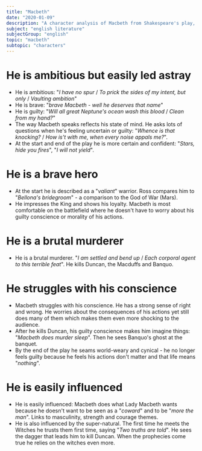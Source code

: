 ```yaml
---
title: "Macbeth"
date: "2020-01-09"
description: "A character analysis of Macbeth from Shakespeare's play, Macbeth."
subject: "english literature"
subjectGroup: "english"
topic: "macbeth"
subtopic: "characters"
---
```


# He is ambitious but easily led astray

- He is ambitious: "_I have no spur_ / _To prick the sides of my intent, but only_ / _Vaulting ambition_"
- He is brave: "_brave Macbeth - well he deserves that name_"
- He is guilty: "_Will all great Neptune's ocean wash this blood_ / _Clean from my hand?_"
- The way Macbeth speaks reflects his state of mind. He asks lots of questions when he's feeling uncertain or guilty: "_Whence is that knocking?_ / _How is't with me, when every noise appals me?_".
- At the start and end of the play he is more certain and confident: "_Stars, hide you fires_", "_I will not yield_".

# He is a brave hero

- At the start he is described as a "_valiant_" warrior. Ross compares him to "_Bellona's bridegroom_" - a comparison to the God of War (Mars).
- He impresses the King and shows his loyalty. Macbeth is most comfortable on the battlefield where he doesn't have to worry about his guilty conscience or morality of his actions.

# He is a brutal murderer

- He is a brutal murderer. "_I am settled and bend up_ / _Each corporal agent to this terrible feat_". He kills Duncan, the Macduffs and Banquo.

# He struggles with his conscience

- Macbeth struggles with his conscience. He has a strong sense of right and wrong. He worries about the consequences of his actions yet still does many of them which makes them even more shocking to the audience.
- After he kills Duncan, his guilty conscience makes him imagine things: "_Macbeth does murder sleep_". Then he sees Banquo's ghost at the banquet.
- By the end of the play he seams world-weary and cynical - he no longer feels guilty because he feels his actions don't matter and that life means "_nothing_".

# He is easily influenced

- He is easily influenced: Macbeth does what Lady Macbeth wants because he doesn't want to be seen as a "_coward_" and to be "_more the man_". Links to masculinity, strength and courage themes.
- He is also influenced by the super-natural. The first time he meets the Witches he trusts them first time, saying "_Two truths are told_". He sees the dagger that leads him to kill Duncan. When the prophecies come true he relies on the witches even more.
